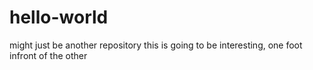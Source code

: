 # hello-world
might just be another repository 
this is going to be interesting, one foot infront of the other 
